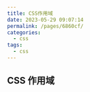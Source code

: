 ```yaml
---
title: CSS作用域
date: 2023-05-29 09:07:14
permalink: /pages/6860cf/
categories:
  - css
tags:
  - css
---
```


## CSS 作用域
